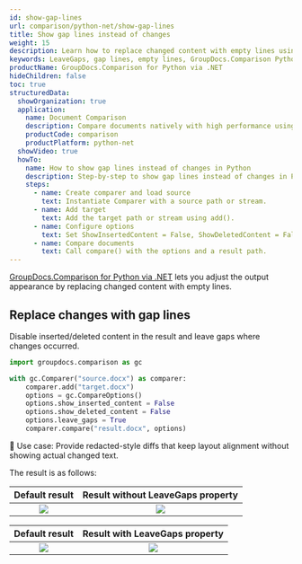 ```yaml
---
id: show-gap-lines
url: comparison/python-net/show-gap-lines
title: Show gap lines instead of changes
weight: 15
description: Learn how to replace changed content with empty lines using GroupDocs.Comparison for Python via .NET.
keywords: LeaveGaps, gap lines, empty lines, GroupDocs.Comparison Python
productName: GroupDocs.Comparison for Python via .NET
hideChildren: false
toc: true
structuredData:
  showOrganization: true
  application:
    name: Document Comparison
    description: Compare documents natively with high performance using Python and GroupDocs.Comparison for Python via .NET
    productCode: comparison
    productPlatform: python-net
  showVideo: true
  howTo:
    name: How to show gap lines instead of changes in Python
    description: Step-by-step to show gap lines instead of changes in Python
    steps:
      - name: Create comparer and load source
        text: Instantiate Comparer with a source path or stream.
      - name: Add target
        text: Add the target path or stream using add().
      - name: Configure options
        text: Set ShowInsertedContent = False, ShowDeletedContent = False, and LeaveGaps = True.
      - name: Compare documents
        text: Call compare() with the options and a result path.
---
```


[GroupDocs.Comparison for Python via .NET](https://products.groupdocs.com/comparison/python-net) lets you adjust the output appearance by replacing changed content with empty lines.

## Replace changes with gap lines

Disable inserted/deleted content in the result and leave gaps where changes occurred.

```python
import groupdocs.comparison as gc

with gc.Comparer("source.docx") as comparer:
    comparer.add("target.docx")
    options = gc.CompareOptions()
    options.show_inserted_content = False
    options.show_deleted_content = False
    options.leave_gaps = True
    comparer.compare("result.docx", options)
```

🔹 Use case: Provide redacted-style diffs that keep layout alignment without showing actual changed text.

The result is as follows:

|                        Default result                         |                Result without LeaveGaps property                 |
| :-----------------------------------------------------------: | :--------------------------------------------------------------: |
| ![](/comparison/python-net/images/show-gap-lines-default-result.png) | ![](/comparison/python-net/images/show-gap-lines-without-leavegaps.png) |

|                        Default result                         |                Result with LeaveGaps property                 |
| :-----------------------------------------------------------: | :-----------------------------------------------------------: |
| ![](/comparison/python-net/images/show-gap-lines-default-result.png) | ![](/comparison/python-net/images/show-gap-lines-with-leavegaps.png) |


